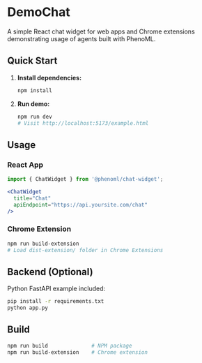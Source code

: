 # DemoChat

A simple React chat widget for web apps and Chrome extensions demonstrating usage of agents built with PhenoML.

## Quick Start

1. **Install dependencies:**
   ```bash
   npm install
   ```

2. **Run demo:**
   ```bash
   npm run dev
   # Visit http://localhost:5173/example.html
   ```

## Usage

### React App
```jsx
import { ChatWidget } from '@phenoml/chat-widget';

<ChatWidget 
  title="Chat"
  apiEndpoint="https://api.yoursite.com/chat"
/>
```

### Chrome Extension
```bash
npm run build-extension
# Load dist-extension/ folder in Chrome Extensions
```

## Backend (Optional)

Python FastAPI example included:

```bash
pip install -r requirements.txt
python app.py
```

## Build

```bash
npm run build              # NPM package
npm run build-extension    # Chrome extension
```